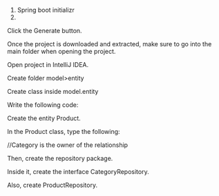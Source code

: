 1. Spring boot initializr
2. 
Click the Generate button.

Once the project is downloaded and extracted, make sure to go into the main folder when opening the project.

Open project in IntelliJ IDEA.

Create folder model>entity

Create class inside model.entity

Write the following code:

Create the entity Product.

In the Product class, type the following:

//Category is the owner of the relationship

Then, create the repository package.

Inside it, create the interface CategoryRepository.

Also, create ProductRepository.




